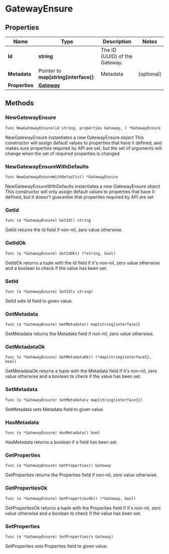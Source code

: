 # GatewayEnsure

## Properties

|Name | Type | Description | Notes|
|------------ | ------------- | ------------- | -------------|
|**Id** | **string** | The ID (UUID) of the Gateway. | |
|**Metadata** | Pointer to **map[string]interface{}** | Metadata | [optional] |
|**Properties** | [**Gateway**](Gateway.md) |  | |

## Methods

### NewGatewayEnsure

`func NewGatewayEnsure(id string, properties Gateway, ) *GatewayEnsure`

NewGatewayEnsure instantiates a new GatewayEnsure object
This constructor will assign default values to properties that have it defined,
and makes sure properties required by API are set, but the set of arguments
will change when the set of required properties is changed

### NewGatewayEnsureWithDefaults

`func NewGatewayEnsureWithDefaults() *GatewayEnsure`

NewGatewayEnsureWithDefaults instantiates a new GatewayEnsure object
This constructor will only assign default values to properties that have it defined,
but it doesn't guarantee that properties required by API are set

### GetId

`func (o *GatewayEnsure) GetId() string`

GetId returns the Id field if non-nil, zero value otherwise.

### GetIdOk

`func (o *GatewayEnsure) GetIdOk() (*string, bool)`

GetIdOk returns a tuple with the Id field if it's non-nil, zero value otherwise
and a boolean to check if the value has been set.

### SetId

`func (o *GatewayEnsure) SetId(v string)`

SetId sets Id field to given value.


### GetMetadata

`func (o *GatewayEnsure) GetMetadata() map[string]interface{}`

GetMetadata returns the Metadata field if non-nil, zero value otherwise.

### GetMetadataOk

`func (o *GatewayEnsure) GetMetadataOk() (*map[string]interface{}, bool)`

GetMetadataOk returns a tuple with the Metadata field if it's non-nil, zero value otherwise
and a boolean to check if the value has been set.

### SetMetadata

`func (o *GatewayEnsure) SetMetadata(v map[string]interface{})`

SetMetadata sets Metadata field to given value.

### HasMetadata

`func (o *GatewayEnsure) HasMetadata() bool`

HasMetadata returns a boolean if a field has been set.

### GetProperties

`func (o *GatewayEnsure) GetProperties() Gateway`

GetProperties returns the Properties field if non-nil, zero value otherwise.

### GetPropertiesOk

`func (o *GatewayEnsure) GetPropertiesOk() (*Gateway, bool)`

GetPropertiesOk returns a tuple with the Properties field if it's non-nil, zero value otherwise
and a boolean to check if the value has been set.

### SetProperties

`func (o *GatewayEnsure) SetProperties(v Gateway)`

SetProperties sets Properties field to given value.



